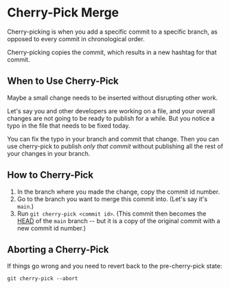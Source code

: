 # Cherry-Pick Merge

Cherry-picking is when you add a specific commit to a specific branch, as opposed to every commit in chronological order.

Cherry-picking copies the commit, which results in a new hashtag for that commit.


## When to Use Cherry-Pick

Maybe a small change needs to be inserted without disrupting other work.

Let's say you and other developers are working on a file, and your overall changes are not going to be ready to publish for a while.  But you notice a typo in the file that needs to be fixed today.

You can fix the typo in your branch and commit that change.  Then you can use cherry-pick to publish *only that commit* without publishing all the rest of your changes in your branch.


## How to Cherry-Pick

1. In the branch where you made the change, copy the commit id number.
2. Go to the branch you want to merge this commit into.  (Let's say it's `main`.)
3. Run `git cherry-pick <commit id>`.  (This commit then becomes the [HEAD](../../head/head.md) of the `main` branch -- but it is a copy of the original commit with a new commit id number.)


## Aborting a Cherry-Pick

If things go wrong and you need to revert back to the pre-cherry-pick state:

`git cherry-pick --abort`